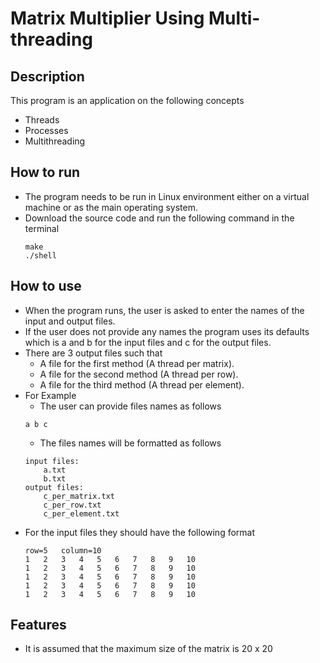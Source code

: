 # Matrix Multiplier Using Multi-threading
## Description
This program is an application on the following concepts 
- Threads
- Processes
- Multithreading
## How to run
- The program needs to be run in Linux environment either on a virtual machine or as the main operating system.
- Download the source code and run the following command in the terminal
     ```
     make
    ./shell
    ```
## How to use
- When the program runs, the user is asked to enter the names of the input and output files.
- If the user does not provide any names the program uses its defaults which is a and b for the input files and c for the output files.
- There are 3 output files such that
    - A file for the first method (A thread per matrix).
    - A file for the second method (A thread per row).
    - A file for the third method (A thread per element). 
- For Example
    - The user can provide files names as follows
    ```
    a b c
    ```
    - The files names will be formatted as follows
    ```
    input files:
        a.txt
        b.txt
    output files:
        c_per_matrix.txt
        c_per_row.txt
        c_per_element.txt
    ```
- For the input files they should have the following format
    ```
    row=5   column=10
    1   2   3   4   5   6   7   8   9   10
    1   2   3   4   5   6   7   8   9   10
    1   2   3   4   5   6   7   8   9   10
    1   2   3   4   5   6   7   8   9   10
    1   2   3   4   5   6   7   8   9   10
    ```

## Features
- It is assumed that the maximum size of the matrix is 20 x 20